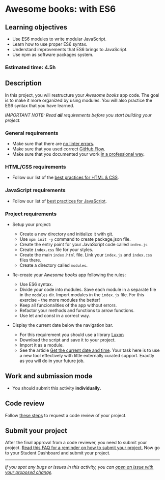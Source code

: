 
# Awesome books: with ES6

## Learning objectives

- Use ES6 modules to write modular JavaScript.
- Learn how to use proper ES6 syntax.
- Understand improvements that ES6 brings to JavaScript.
- Use npm as software packages system.

### Estimated time: 4.5h

## Description

In this project, you will restructure your _Awesome books_ app code. The goal is to make it more organized by using modules.
You will also practice the ES6 syntax that you have learned.


*IMPORTANT NOTE: Read **all** requirements before you start building your project.*

### General requirements

- Make sure that there are [no linter errors](https://github.com/microverseinc/linters-config).
- Make sure that you used correct [GitHub Flow](https://github.com/microverseinc/curriculum-transversal-skills/blob/main/git-github/articles/github_flow.md).
- Make sure that you documented your work [in a professional way](https://github.com/microverseinc/curriculum-transversal-skills/blob/main/documentation/articles/professional_repo_rules.md).

### HTML/CSS requirements

- Follow our list of the [best practices for HTML & CSS](https://github.com/microverseinc/curriculum-html-css/blob/main/articles/html_css_best_practices.md).

### JavaScript requirements

- Follow our list of [best practices for JavaScript](https://github.com/microverseinc/curriculum-html-css/blob/main/articles/javascript_best_practices.md).

### Project requirements

- Setup your project:
  - Create a new directory and initialize it with git.
  - Use `npm init -y` command to create package.json file.
  - Create the entry point for your JavaScript code called `index.js`
  - Create `index.css` file for your styles.
  - Create the main `index.html` file. Link your `index.js` and `index.css` files there.
  - Create a directory called `modules`.
- Re-create your _Awesome books_ app following the rules:
  - Use ES6 syntax.
  - Divide your code into modules. Save each module in a separate file in the `modules` dir. Import modules in the `index.js` file. For this exercise - the more modules the better!
  - Keep all funcionalities of the app without errors.
  - Refactor your methods and functions to arrow functions.
  - Use let and const in a correct way.

 
- Display the current date below the navigation bar. 
  - For this requirement you should use a library [Luxon](https://moment.github.io/luxon/#/install?id=es6)
  - Download the script and save it to your project. 
  - Import it as a module.
  - See the article [Get the current date and time](https://moment.github.io/luxon/#/tour?id=get-the-current-date-and-time). Your task here is to use a new tool effectively with little externally curated support. Exactly as you will do in your future job.


## Work and submission mode

- You should submit this activity **individually.**


## Code review

Follow [these steps](https://github.com/microverseinc/curriculum-transversal-skills/blob/main/code-review/articles/how_to_ask_for_a_code_review.md) to request a code review of your project.


## Submit your project

After the final approval from a code reviewer, you need to submit your project.
[Read this FAQ for a reminder on how to submit your project.](https://microverse.zendesk.com/hc/en-us/articles/360061344234)
Now go to your Student Dashboard and submit your project.

------

_If you spot any bugs or issues in this activity, you can [open an issue with your proposed change](https://github.com/microverseinc/curriculum-transversal-skills/blob/main/git-github/articles/open_issue.md)._
